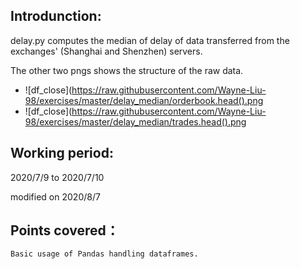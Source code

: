 Introdunction:
--------------------------

delay.py computes the median of delay of data transferred from the exchanges' (Shanghai and Shenzhen) servers.

The other two pngs shows the structure of the raw data.
   * ![df_close](https://raw.githubusercontent.com/Wayne-Liu-98/exercises/master/delay_median/orderbook.head().png
   * ![df_close](https://raw.githubusercontent.com/Wayne-Liu-98/exercises/master/delay_median/trades.head().png

Working period:
-------------------------
2020/7/9 to 2020/7/10

modified on 2020/8/7

Points covered：
-------------
    Basic usage of Pandas handling dataframes.
    
